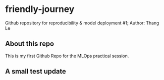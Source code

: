 # friendly-journey
Github repository for reproducibility &amp; model deployment #1; Author: Thang Le
## About this repo
This is my first Github Repo for the MLOps practical session.

## A small test update